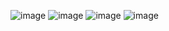 ![image](https://user-images.githubusercontent.com/96978184/219142646-40630854-e25a-4683-8b3f-e84b37ce3e09.png)
![image](https://user-images.githubusercontent.com/96978184/219142848-8bb8ccb7-be77-4d50-b6b6-90226c8b3217.png)
![image](https://user-images.githubusercontent.com/96978184/219143916-a097e189-3862-41aa-9350-6940c3cec578.png)
![image](https://user-images.githubusercontent.com/96978184/219144050-c3e12ed9-8abf-41fd-8fb1-ef83572b8cb2.png)
